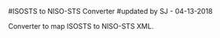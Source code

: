 #ISOSTS to NISO-STS Converter
#updated by SJ - 04-13-2018

Converter to map ISOSTS to NISO-STS XML.
